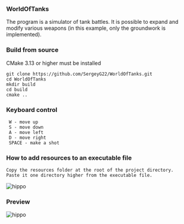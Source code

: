 ### WorldOfTanks

The program is a simulator of tank battles. It is possible to expand and modify various weapons (in this example, only the groundwork is implemented).


### Build from source
CMake 3.13 or higher must be installed
```
git clone https://github.com/SergeyG22/WorldOfTanks.git
cd WorldOfTanks
mkdir build
cd build
cmake ..
```

### Keyboard control

```
 W - move up
 S - move down
 A - move left
 D - move right
 SPACE - make a shot
```

### How to add resources to an executable file

```
Copy the resources folder at the root of the project directory.
Paste it one directory higher from the executable file.
```
![hippo](https://github.com/SergeyG22/WorldOfTanks/blob/master/docs/images/folder.jpg)

### Preview

![hippo](https://github.com/SergeyG22/WorldOfTanks/blob/master/docs/images/animation.gif)

